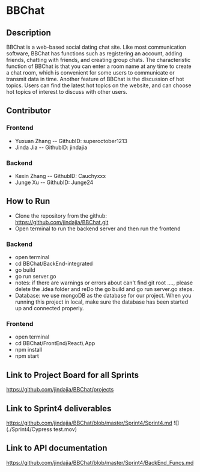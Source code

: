 # BBChat

## Description
BBChat is a web-based social dating chat site. Like most communication software, BBChat has functions such as registering an account, adding friends, chatting with friends, and creating group chats. The characteristic function of BBChat is that you can enter a room name at any time to create a chat room, which is convenient for some users to communicate or transmit data in time. Another feature of BBChat is the discussion of hot topics. Users can find the latest hot topics on the website, and can choose hot topics of interest to discuss with other users.

## Contributor
### Frontend
- Yuxuan Zhang  -- GithubID: superoctober1213
- Jinda Jia  -- GithubID: jindajia

### Backend
- Kexin Zhang  -- GithubID: Cauchyxxx
- Junge Xu  -- GithubID: Junge24

## How to Run
- Clone the repository from the github: https://github.com/jindajia/BBChat.git
- Open terminal to run the backend server and then run the frontend
### Backend
- open terminal
- cd BBChat/BackEnd-integrated
- go build
- go run server.go
- notes: if there are warnings or errors about can't find git root ...., please delete the .idea folder and reDo the go build and go run server.go steps.
- Database: we use mongoDB as the database for our project. When you running this project in local, make sure the database has been started up and connected properly.
### Frontend
- open terminal
- cd BBChat/FrontEnd/React\ App
- npm install
- npm start
## Link to Project Board for all Sprints
https://github.com/jindajia/BBChat/projects

## Link to Sprint4 deliverables
https://github.com/jindajia/BBChat/blob/master/Sprint4/Sprint4.md
![](./Sprint4/Cypress test.mov)
## Link to API documentation
https://github.com/jindajia/BBChat/blob/master/Sprint4/BackEnd_Funcs.md
